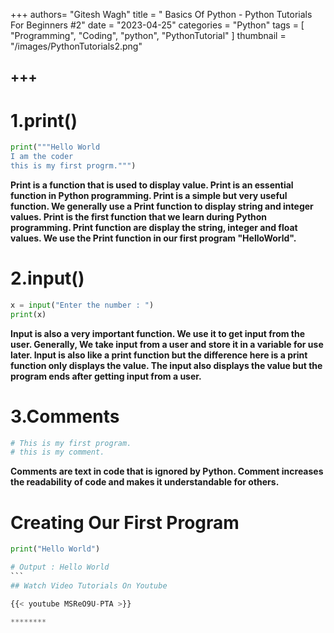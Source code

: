 +++
authors= "Gitesh Wagh"
title = " Basics Of Python - Python Tutorials For Beginners #2"
date = "2023-04-25"
categories = "Python"
tags = [
  "Programming", 
  "Coding",
  "python",
  "PythonTutorial"
]
thumbnail = "/images/PythonTutorials2.png"

+++
--------------
# 1.print()
````python
print("""Hello World
I am the coder
this is my first progrm.""")
````

**Print is a function that is used to display value. Print is an essential function in Python programming. Print is a simple but very useful function. We generally use a Print function to display string and integer values. Print is the first function that we learn during Python programming. Print function are display the string, integer and float values. We use the Print function in our first program "HelloWorld".**

# 2.input()
````python
x = input("Enter the number : ")
print(x) 
````

**Input is also a very important function. We use it to get input from the user. Generally, We take input from a user and store it in a variable for use later.  Input is also like a print function but the difference here is a print function only displays the value. The input also displays the value but the program ends after getting input from a user.**

# 3.Comments
```python
# This is my first program.
# this is my comment.
```

**Comments are text in code that is ignored by Python. Comment increases the readability of code and makes it understandable for others.**

# Creating Our First Program
````python
print("Hello World")

# Output : Hello World
```
## Watch Video Tutorials On Youtube

{{< youtube MSReO9U-PTA >}}

********
